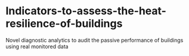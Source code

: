 # Indicators-to-assess-the-heat-resilience-of-buildings
Novel diagnostic analytics to audit the passive performance of buildings using real monitored data
